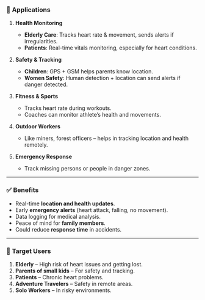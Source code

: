 ### 🎯 **Applications**

1. **Health Monitoring**

   * **Elderly Care**: Tracks heart rate & movement, sends alerts if irregularities.
   * **Patients**: Real-time vitals monitoring, especially for heart conditions.
2. **Safety & Tracking**

   * **Children**: GPS + GSM helps parents know location.
   * **Women Safety**: Human detection + location can send alerts if danger detected.
3. **Fitness & Sports**

   * Tracks heart rate during workouts.
   * Coaches can monitor athlete’s health and movements.
4. **Outdoor Workers**

   * Like miners, forest officers – helps in tracking location and health remotely.
5. **Emergency Response**

   * Track missing persons or people in danger zones.

---

### ✅ **Benefits**

* Real-time **location and health updates**.
* Early **emergency alerts** (heart attack, falling, no movement).
* Data logging for medical analysis.
* Peace of mind for **family members**.
* Could reduce **response time** in accidents.

---

### 👤 **Target Users**

1. **Elderly** – High risk of heart issues and getting lost.
2. **Parents of small kids** – For safety and tracking.
3. **Patients** – Chronic heart problems.
4. **Adventure Travelers** – Safety in remote areas.
5. **Solo Workers** – In risky environments.
